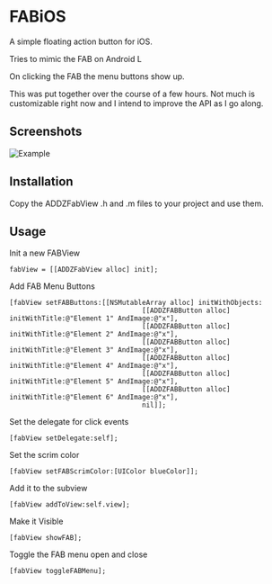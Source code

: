 # FABiOS

A simple floating action button for iOS.

Tries to mimic the FAB on Android L

On clicking the FAB the menu buttons show up.

This was put together over the course of a few hours.
Not much is customizable right now and I intend to improve the API as I go along.

## Screenshots
![Example](http://i.imgur.com/uN75tvT.gif)


## Installation

Copy the ADDZFabView .h and .m files to your project and use them.

## Usage

Init a new FABView

````
fabView = [[ADDZFabView alloc] init];
````
Add FAB Menu Buttons
````
[fabView setFABButtons:[[NSMutableArray alloc] initWithObjects:
                                 [[ADDZFABButton alloc] initWithTitle:@"Element 1" AndImage:@"x"],
                                 [[ADDZFABButton alloc] initWithTitle:@"Element 2" AndImage:@"x"],
                                 [[ADDZFABButton alloc] initWithTitle:@"Element 3" AndImage:@"x"],
                                 [[ADDZFABButton alloc] initWithTitle:@"Element 4" AndImage:@"x"],
                                 [[ADDZFABButton alloc] initWithTitle:@"Element 5" AndImage:@"x"],
                                 [[ADDZFABButton alloc] initWithTitle:@"Element 6" AndImage:@"x"],
                                 nil]];
````
Set the delegate for click events
````
[fabView setDelegate:self];
````
Set the scrim color
````
[fabView setFABScrimColor:[UIColor blueColor]];
````
Add it to the subview
````
[fabView addToView:self.view];
````
Make it Visible
````
[fabView showFAB];
````
Toggle the FAB menu open and close
````
[fabView toggleFABMenu];
````

